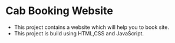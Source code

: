 # Cab Booking Website
- This project contains a website which will help you to book site.
- This project is build using HTML,CSS and JavaScript. 

